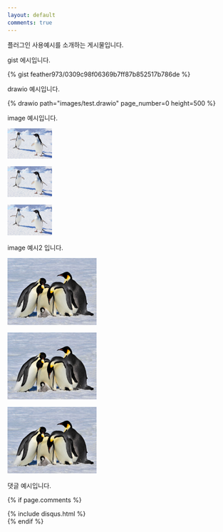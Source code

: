 ```yaml
---
layout: default
comments: true
---
```


플러그인 사용예시를 소개하는 게시물입니다.<br>

gist 에시입니다.

{% gist feather973/0309c98f06369b7ff87b852517b786de	%}

drawio 예시입니다.

{% drawio path="images/test.drawio" page_number=0 height=500 %}

image 예시입니다.

[<img src="/images/1.jpg" width="100"/>](1.jpg)

[<img src="/images/1.jpg" width="100"/>](1.jpg)

[<img src="/images/1.jpg" width="100"/>](1.jpg)

image 예시2 입니다.

[<img src="/images/penguin.jpeg" width="200"/>](penguin.jpeg)

[<img src="/images/penguin.jpeg" width="200"/>](penguin.jpeg)

[<img src="/images/penguin.jpeg" width="200"/>](penguin.jpeg)

댓글 예시입니다.

{% if page.comments %}
<div id="post-disqus" class="container">
{% include disqus.html %}
</div>
{% endif %}
